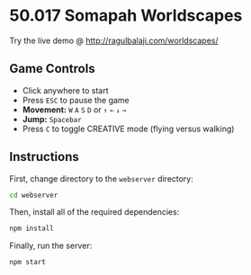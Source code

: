 # 50.017 Somapah Worldscapes

Try the live demo @ http://ragulbalaji.com/worldscapes/

## Game Controls

- Click anywhere to start
- Press `ESC` to pause the game
- **Movement:** `W` `A` `S` `D` or `↑` `←` `↓` `→`
- **Jump:** `Spacebar`
- Press `C` to toggle CREATIVE mode (flying versus walking)


## Instructions

First, change directory to the `webserver` directory:

```bash
cd webserver
```

Then, install all of the required dependencies:

```bash
npm install
```

Finally, run the server:

```bash
npm start
```
